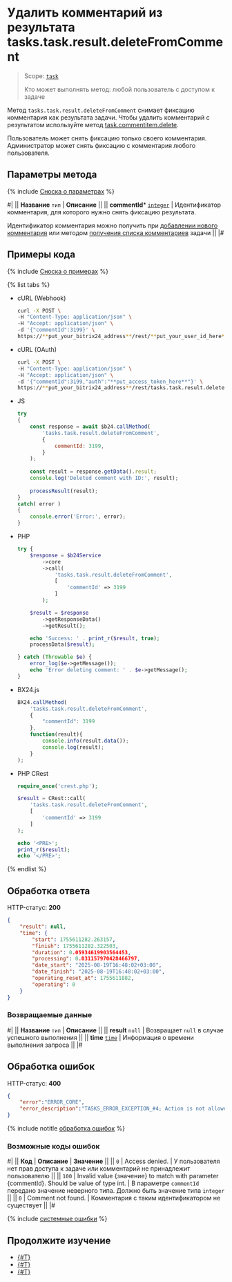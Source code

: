 # Удалить комментарий из результата tasks.task.result.deleteFromComment

> Scope: [`task`](../../scopes/permissions.md)
>
> Кто может выполнять метод: любой пользователь с доступом к задаче

Метод `tasks.task.result.deleteFromComment` снимает фиксацию комментария как результата задачи. Чтобы удалить комментарий с результатом используйте метод [task.commentitem.delete](../comment-item/task-comment-item-delete.md).

Пользователь может снять фиксацию только своего комментария. Администратор может снять фиксацию с комментария любого пользователя.

## Параметры метода

{% include [Сноска о параметрах](../../../_includes/required.md) %}

#|
|| **Название**
`тип` | **Описание** ||
|| **commentId***
[`integer`](../../data-types.md) | Идентификатор комментария, для которого нужно снять фиксацию результата. 

Идентификатор комментария можно получить при [добавлении нового комментария](../comment-item/task-comment-item-add.md) или методом [получения списка комментариев](../comment-item/task-comment-item-get-list.md) задачи ||
|#

## Примеры кода

{% include [Сноска о примерах](../../../_includes/examples.md) %}

{% list tabs %}

- cURL (Webhook)

    ```bash
    curl -X POST \
    -H "Content-Type: application/json" \
    -H "Accept: application/json" \
    -d '{"commentId":3199}' \
    https://**put_your_bitrix24_address**/rest/**put_your_user_id_here**/**put_your_webbhook_here**/tasks.task.result.deleteFromComment
    ```

- cURL (OAuth)

    ```bash
    curl -X POST \
    -H "Content-Type: application/json" \
    -H "Accept: application/json" \
    -d '{"commentId":3199,"auth":"**put_access_token_here**"}' \
    https://**put_your_bitrix24_address**/rest/tasks.task.result.deleteFromComment
    ```

- JS

    ```javascript
    try
    {
        const response = await $b24.callMethod(
            'tasks.task.result.deleteFromComment',
            {
                commentId: 3199,
            }
        );
        
        const result = response.getData().result;
        console.log('Deleted comment with ID:', result);
        
        processResult(result);
    }
    catch( error )
    {
        console.error('Error:', error);
    }
    ```

- PHP

    ```php
    try {
        $response = $b24Service
            ->core
            ->call(
                'tasks.task.result.deleteFromComment',
                [
                    'commentId' => 3199
                ]
            );

        $result = $response
            ->getResponseData()
            ->getResult();

        echo 'Success: ' . print_r($result, true);
        processData($result);

    } catch (Throwable $e) {
        error_log($e->getMessage());
        echo 'Error deleting comment: ' . $e->getMessage();
    }
    ```

- BX24.js

    ```js
    BX24.callMethod(
        'tasks.task.result.deleteFromComment',
        {
            "commentId": 3199
        },
        function(result){
            console.info(result.data());
            console.log(result);
        }
    );
    ```

- PHP CRest

    ```php
    require_once('crest.php');

    $result = CRest::call(
        'tasks.task.result.deleteFromComment',
        [
            'commentId' => 3199
        ]
    );

    echo '<PRE>';
    print_r($result);
    echo '</PRE>';
    ```

{% endlist %}

## Обработка ответа

HTTP-статус: **200**

```json
{
    "result": null,
    "time": {
        "start": 1755611282.263157,
        "finish": 1755611282.322503,
        "duration": 0.05934619903564453,
        "processing": 0.031157970428466797,
        "date_start": "2025-08-19T16:48:02+03:00",
        "date_finish": "2025-08-19T16:48:02+03:00",
        "operating_reset_at": 1755611882,
        "operating": 0
    }
}
```

### Возвращаемые данные

#|
|| **Название**
`тип` | **Описание** ||
|| **result**
`null` | Возвращает `null` в случае успешного выполнения ||
|| **time**
[`time`](../../data-types.md#time) | Информация о времени выполнения запроса ||
|#

## Обработка ошибок

HTTP-статус: **400**

```json
{
    "error":"ERROR_CORE",
    "error_description":"TASKS_ERROR_EXCEPTION_#4; Action is not allowed; 4/TE/ACTION_NOT_ALLOWED.<br>"
}
```

{% include notitle [обработка ошибок](../../../_includes/error-info.md) %}

### Возможные коды ошибок

#|
|| **Код** | **Описание** | **Значение** ||
|| `0` | Access denied. | У пользователя нет прав доступа к задаче или комментарий не принадлежит пользователю ||
|| `100` | Invalid value {значение} to match with parameter {commentId}. Should be value of type int. | В параметре `commentId` передано значение неверного типа. Должно быть значение типа `integer` ||
|| `0` | Comment not found. | Комментария с таким идентификатором не существует ||
|#

{% include [системные ошибки](../../../_includes/system-errors.md) %}

## Продолжите изучение

- [{#T}](./index.md)
- [{#T}](./tasks-task-result-list.md)
- [{#T}](./tasks-task-result-add-from-comment.md)